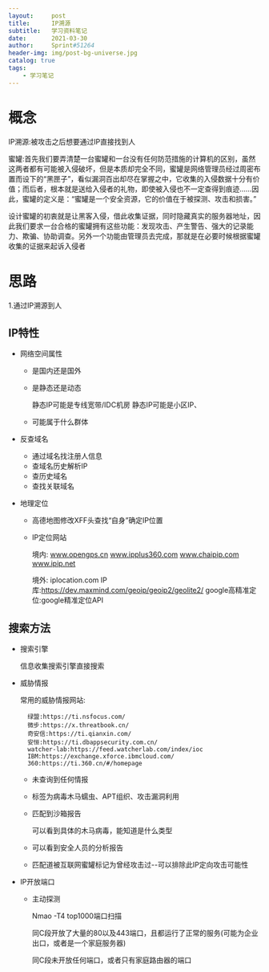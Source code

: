 ```yaml
---
layout:     post
title:      IP溯源
subtitle:   学习资料笔记
date:       2021-03-30
author:     Sprint#51264
header-img: img/post-bg-universe.jpg
catalog: true
tags:
    - 学习笔记
---
```


# 概念

IP溯源:被攻击之后想要通过IP直接找到人

蜜罐:首先我们要弄清楚一台蜜罐和一台没有任何防范措施的计算机的区别，虽然这两者都有可能被入侵破坏，但是本质却完全不同，蜜罐是网络管理员经过周密布置而设下的“黑匣子”，看似漏洞百出却尽在掌握之中，它收集的入侵数据十分有价值；而后者，根本就是送给入侵者的礼物，即使被入侵也不一定查得到痕迹……因此，蜜罐的定义是：“蜜罐是一个安全资源，它的价值在于被探测、攻击和损害。”

设计蜜罐的初衷就是让黑客入侵，借此收集证据，同时隐藏真实的服务器地址，因此我们要求一台合格的蜜罐拥有这些功能：发现攻击、产生警告、强大的记录能力、欺骗、协助调查。另外一个功能由管理员去完成，那就是在必要时候根据蜜罐收集的证据来起诉入侵者


# 思路

1.通过IP溯源到人


## IP特性

* 网络空间属性

    * 是国内还是国外
    * 是静态还是动态

        静态IP可能是专线宽带/IDC机房
        静态IP可能是小区IP、

    * 可能属于什么群体

* 反查域名

    * 通过域名找注册人信息
    * 查域名历史解析IP
    * 查历史域名
    * 查找关联域名

* 地理定位

    * 高德地图修改XFF头查找“自身”确定IP位置
    * IP定位网站

        境内:
        www.opengps.cn
        www.ipplus360.com
        www.chaipip.com
        www.ipip.net

        境外:
        iplocation.com
        IP库:https://dev.maxmind.com/geoip/geoip2/geolite2/
        google高精准定位:google精准定位API



## 搜索方法

* 搜索引擎

    信息收集搜索引擎直接搜索

* 威胁情报

    常用的威胁情报网站:
        
        绿盟:https://ti.nsfocus.com/
        微步:https://x.threatbook.cn/
        奇安信:https://ti.qianxin.com/
        安恒:https://ti.dbappsecurity.com.cn/
        watcher-lab:https://feed.watcherlab.com/index/ioc
        IBM:https://exchange.xforce.ibmcloud.com/
        360:https://ti.360.cn/#/homepage
    
    * 未查询到任何情报
    * 标签为病毒木马蠕虫、APT组织、攻击漏洞利用
    * 匹配到沙箱报告

        可以看到具体的木马病毒，能知道是什么类型
    * 可以看到安全人员的分析报告
    * 匹配道被互联网蜜罐标记为曾经攻击过--可以排除此IP定向攻击可能性
    
* IP开放端口

    * 主动探测

        Nmao -T4 top1000端口扫描

        同C段开放了大量的80以及443端口，且都运行了正常的服务(可能为企业出口，或者是一个家庭服务器)

        同C段未开放任何端口，或者只有家庭路由器的端口



